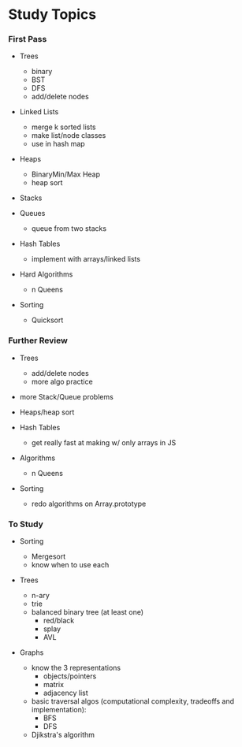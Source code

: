 # Study Topics

### First Pass
- Trees
  + binary
  + BST
  + DFS
  + add/delete nodes

- Linked Lists
  + merge k sorted lists
  + make list/node classes
  + use in hash map

- Heaps
  + BinaryMin/Max Heap
  + heap sort

- Stacks

- Queues
  + queue from two stacks

- Hash Tables
  + implement with arrays/linked lists

- Hard Algorithms
  + n Queens

- Sorting
  + Quicksort

### Further Review
- Trees
  + add/delete nodes
  + more algo practice

- more Stack/Queue problems

- Heaps/heap sort

- Hash Tables
  + get really fast at making w/ only arrays in JS

- Algorithms
  + n Queens

- Sorting
  + redo algorithms on Array.prototype


### To Study
- Sorting
  + Mergesort
  + know when to use each

- Trees
  + n-ary
  + trie
  + balanced binary tree (at least one)
    - red/black
    - splay
    - AVL

- Graphs
  + know the 3 representations
    - objects/pointers
    - matrix
    - adjacency list
  + basic traversal algos (computational complexity, tradeoffs and implementation):
    - BFS
    - DFS
  + Djikstra's algorithm
